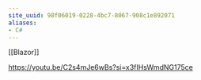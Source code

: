 ```yaml
---
site_uuid: 98f06019-0228-4bc7-8067-908c1e892071
aliases:
- C#
---
```

[[Blazor]]

https://youtu.be/C2s4mJe6wBs?si=x3fIHsWmdNG175ce